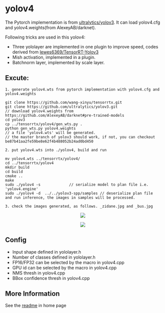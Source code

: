 # yolov4

The Pytorch implementation is from [ultralytics/yolov3](https://github.com/ultralytics/yolov3). It can load yolov4.cfg and yolov4.weights(from AlexeyAB/darknet).

Following tricks are used in this yolov4:

- Three yololayer are implemented in one plugin to improve speed, codes derived from [lewes6369/TensorRT-Yolov3](https://github.com/lewes6369/TensorRT-Yolov3)
- Mish activation, implemented in a plugin.
- Batchnorm layer, implemented by scale layer.

## Excute:

```
1. generate yolov4.wts from pytorch implementation with yolov4.cfg and yolov4.weights

git clone https://github.com/wang-xinyu/tensorrtx.git
git clone https://github.com/ultralytics/yolov3.git
// download yolov4.weights from https://github.com/AlexeyAB/darknet#pre-trained-models
cd yolov3
cp ../tensorrtx/yolov4/gen_wts.py .
python gen_wts.py yolov4.weights
// a file 'yolov4.wts' will be generated.
// the master branch of yolov3 should work, if not, you can checkout be87b41aa2fe59be8e62f4b488052b24ad0bd450

2. put yolov4.wts into ./yolov4, build and run

mv yolov4.wts ../tensorrtx/yolov4/
cd ../tensorrtx/yolov4
mkdir build
cd build
cmake ..
make
sudo ./yolov4 -s             // serialize model to plan file i.e. 'yolov4.engine'
sudo ./yolov4 -d  ../../yolov3-spp/samples // deserialize plan file and run inference, the images in samples will be processed.

3. check the images generated, as follows. _zidane.jpg and _bus.jpg
```

<p align="center">
<img src="https://user-images.githubusercontent.com/15235574/80863728-cbd3a780-8cb0-11ea-8640-7983bb41c354.jpg">
</p>

<p align="center">
<img src="https://user-images.githubusercontent.com/15235574/80863730-cfffc500-8cb0-11ea-810e-94d693e71d80.jpg">
</p>

## Config

- Input shape defined in yololayer.h
- Number of classes defined in yololayer.h
- FP16/FP32 can be selected by the macro in yolov4.cpp
- GPU id can be selected by the macro in yolov4.cpp
- NMS thresh in yolov4.cpp
- BBox confidence thresh in yolov4.cpp

## More Information

See the [readme](../README.md) in home page
